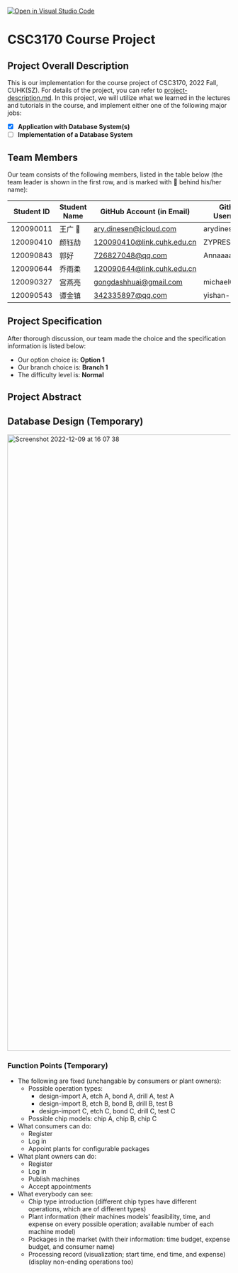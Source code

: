 [![Open in Visual Studio Code](https://classroom.github.com/assets/open-in-vscode-c66648af7eb3fe8bc4f294546bfd86ef473780cde1dea487d3c4ff354943c9ae.svg)](https://classroom.github.com/online_ide?assignment_repo_id=9433693&assignment_repo_type=AssignmentRepo)
# CSC3170 Course Project

## Project Overall Description

This is our implementation for the course project of CSC3170, 2022 Fall, CUHK(SZ). For details of the project, you can refer to [project-description.md](project-description.md). In this project, we will utilize what we learned in the lectures and tutorials in the course, and implement either one of the following major jobs:

<!-- Please fill in "x" to replace the blank space between "[]" to tick the todo item; it's ticked on the first one by default. -->

- [x] **Application with Database System(s)**
- [ ] **Implementation of a Database System**

## Team Members 

Our team consists of the following members, listed in the table below (the team leader is shown in the first row, and is marked with 🚩 behind his/her name):

<!-- change the info below to be the real case -->

| Student ID | Student Name | GitHub Account (in Email)   | GitHub Username |
| ---------- | ------------ | --------------------------- | --------------- |
| 120090011  | 王广 🚩       | ary.dinesen@icloud.com      | arydinesen     |
| 120090410  | 颜钰劼        | 120090410@link.cuhk.edu.cn  | ZYPRESSEN000    |
| 120090843  | 郭好          | 726827048@qq.com            | Annaaaa997      |
| 120090644  | 乔雨柔         | 120090644@link.cuhk.edu.cn |                 |
| 120090327  | 宫燕亮         | gongdashhuai@gmail.com     | michaelGGGL     |
| 120090543  | 谭金镇         | 342335897@qq.com           | yishan-13        |

## Project Specification

<!-- You should remove the terms/sentence that is not necessary considering your option/branch/difficulty choice -->

After thorough discussion, our team made the choice and the specification information is listed below:

- Our option choice is: **Option 1**
- Our branch choice is: **Branch 1**
- The difficulty level is: **Normal**

## Project Abstract

## Database Design (Temporary)

<img width="1391" alt="Screenshot 2022-12-09 at 16 07 38" src="https://user-images.githubusercontent.com/90801772/206654887-34e64697-d33b-42b0-9a90-3463c8e7c01d.png">

### Function Points (Temporary)

- The following are fixed (unchangable by consumers or plant owners):
	- Possible operation types: 
		- design-import A, etch A, bond A, drill A, test A
		- design-import B, etch B, bond B, drill B, test B
		- design-import C, etch C, bond C, drill C, test C
	- Possible chip models: chip A, chip B, chip C
- What consumers can do:
	- Register
	- Log in
	- Appoint plants for configurable packages
- What plant owners can do:
	- Register
	- Log in
	- Publish machines
	- Accept appointments
- What everybody can see:
	- Chip type introduction (different chip types have different operations, which are of different types) 
	- Plant information (their machines models' feasibility, time, and expense on every possible operation; available number of each machine model)
	- Packages in the market (with their information: time budget, expense budget, and consumer name)
	- Processing record (visualization; start time, end time, and expense) (display non-ending operations too)
